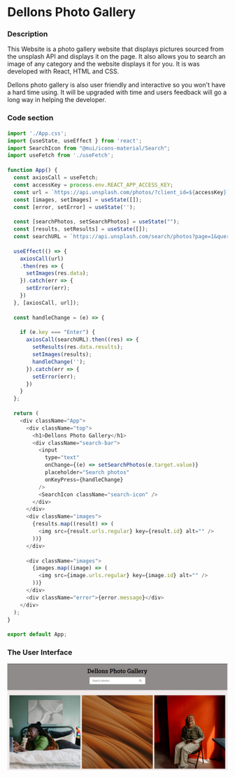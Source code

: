 # Dellons Photo Gallery
### Description
This Website is a photo gallery website that displays pictures sourced from the unsplash API and displays it on the page. It also allows you to search an image of any category and the website displays it for you.
It is was developed with React, HTML and CSS.

Dellons photo gallery is also user friendly and interactive so you won't have a hard time using. It will be upgraded with time and users feedback will go a long way in helping the developer.

### Code section

```javascript
import './App.css';
import {useState, useEffect } from 'react';
import SearchIcon from "@mui/icons-material/Search";
import useFetch from './useFetch';

function App() {
  const axiosCall = useFetch;
  const accessKey = process.env.REACT_APP_ACCESS_KEY;
  const url = `https://api.unsplash.com/photos/?client_id=${accessKey}`;
  const [images, setImages] = useState([]);
  const [error, setError] = useState('');

  const [searchPhotos, setSearchPhotos] = useState("");
  const [results, setResults] = useState([]);
  const searchURL = `https://api.unsplash.com/search/photos?page=1&query=${searchPhotos}&client_id=${accessKey}`;

  useEffect(() => {
    axiosCall(url)
    .then(res => {
      setImages(res.data);
    }).catch(err => {
      setError(err);
    })
  }, [axiosCall, url]);

  const handleChange = (e) => {
    
    if (e.key === "Enter") {
      axiosCall(searchURL).then((res) => {
        setResults(res.data.results);
        setImages(results);
        handleChange('');
      }).catch(err => {
        setError(err);
      })
    }
  };

  return (
    <div className="App">
      <div className="top">
        <h1>Dellons Photo Gallery</h1>
        <div className="search-bar">
          <input
            type="text"
            onChange={(e) => setSearchPhotos(e.target.value)}
            placeholder="Search photos"
            onKeyPress={handleChange}
          />
          <SearchIcon className="search-icon" />
        </div>
      </div>
      <div className="images">
        {results.map((result) => (
          <img src={result.urls.regular} key={result.id} alt="" />
        ))}
      </div>

      <div className="images">
        {images.map((image) => (
          <img src={image.urls.regular} key={image.id} alt="" />
        ))}
      </div>
      <div className="error">{error.message}</div>
    </div>
  );
}

export default App;
```
### The User Interface
![The UI](src\images\galleryUI.PNG)
